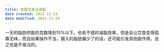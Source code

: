 ```yaml
---
title: 低脂饮食法减脂
date created: 2022-11-24
date modified: 2022-11-24
---
```

一天的脂肪供能的克数降到15%以下。也有不错的减脂效果，但是会让饮食变得孤寡无味，而且如果操作不当，摄入的脂肪偏少了的话，还可能引发其他副作用，总之也是不值当的。